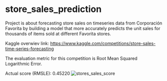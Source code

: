 # store_sales_prediction

 Project is about forecasting store sales on timeseries data from Corporación Favorita by building a model that more accurately predicts the unit sales for thousands of items sold at different Favorita stores.

 Kaggle overwiev link: https://www.kaggle.com/competitions/store-sales-time-series-forecasting

 The evaluation metric for this competition is Root Mean Squared Logarithmic Error.
 
 Actual score (RMSLE): 0.45220
![stores_sales_score](https://github.com/user-attachments/assets/292e068e-52af-4756-a24b-8338bf69976e)

 

 

